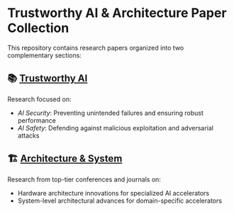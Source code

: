 # Trustworthy AI & Architecture Paper Collection

This repository contains research papers organized into two complementary sections:

## 📚 [Trustworthy AI](trustworthy-ai.md)

Research focused on:

- *AI Security*: Preventing unintended failures and ensuring robust performance
- *AI Safety*: Defending against malicious exploitation and adversarial attacks

## 🏗️ [Architecture \& System](arch-sys.md)

Research from top-tier conferences and journals on:

- Hardware architecture innovations for specialized AI accelerators
- System-level architectural advances for domain-specific accelerators  
